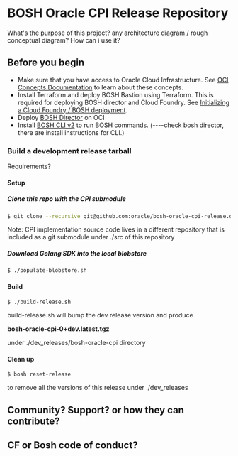 # BOSH Oracle CPI Release Repository
What's the purpose of this project? 
any architecture diagram / rough conceptual diagram? How can i use it?

## Before you begin

* Make sure that you have access to Oracle Cloud Infrastructure. See [OCI Concepts Documentation](https://docs.us-phoenix-1.oraclecloud.com/Content/GSG/Concepts/concepts.htm) to learn about these concepts.
* Install Terraform and deploy BOSH Bastion using Terraform. This is required for deploying BOSH director and Cloud Foundry. See [Initializing a Cloud Foundry / BOSH deployment](https://github.com/oracle/terraform-oci-cf-install).
* Deploy  [BOSH Director](deploy_director.md) on OCI
* Install [BOSH CLI v2](https://bosh.io/docs/cli-v2.html#install) to run BOSH commands. (----check bosh director, there are install instructions for CLI.)

### Build a development release tarball 

Requirements? 

#### Setup 
##### Clone this repo with the CPI submodule
```bash
$ git clone --recursive git@github.com:oracle/bosh-oracle-cpi-release.git
```

Note: CPI implementation source code lives in a different repository that is included as a git submodule under ./src of this 
repository 
##### Download Golang SDK into the local blobstore
````bash
$ ./populate-blobstore.sh
````
#### Build 
```bash
$ ./build-release.sh
```
build-release.sh will bump the dev release version and produce 

**bosh-oracle-cpi-0+dev.latest.tgz** 

under ./dev_releases/bosh-oracle-cpi directory

#### Clean up
```bash
$ bosh reset-release 
```
to remove all the versions of this release under ./dev_releases 

## Community? Support? or how they can contribute?

## CF or Bosh code of conduct?

